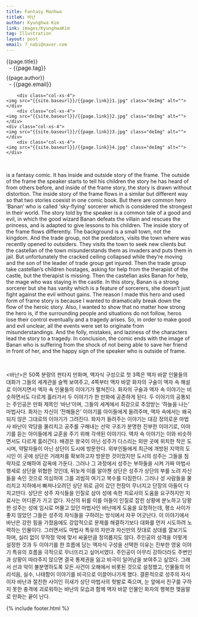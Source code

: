 ```yaml
---
title: Fantasy Manhwa
titleK: 바난
author: Kyunghwa Kim
link: images/KyunghwaKim
tag: Illustration
layout: post
email: 7_nabi@naver.com
---	
```


<div class="container">

<div class="deDep">
{{page.title}}<br>
<p style="font-size:15px; margin:0px; padding:0px 0px 0px 8px; margin:0px 0px 8px 0px;">- {{page.tag}}</p>
{{page.author}}<br>
<p style="font-size:15px; margin:0px; padding:0px 0px 0px 8px;">- {{page.email}}</p>
</div>


<div class="row" class="imgcolor">
	
		<div class="col-xs-4">
	<img src="{{site.baseurl}}/{{page.link}}1.jpg" class="deImg" alt=""></div>
		<div class="col-xs-4">
	<img src="{{site.baseurl}}/{{page.link}}2.jpg" class="deImg" alt=""></div>
	<div class="col-xs-4">
	<img src="{{site.baseurl}}/{{page.link}}3.jpg" class="deImg" alt=""></div>
		<div class="col-xs-4">
	<img src="{{site.baseurl}}/{{page.link}}4.jpg" class="deImg" alt=""></div>
	
</div>
<br>

<div class="det lato">



<Banan> is a fantasy comic. It has inside and outside story of the frame. The outside of the frame the speaker starts to tell his children the story he has heard of from others before, and inside of the frame story, the story is drawn without distortion. The inside story of the frame flows in a similar but different way so that two stories coexist in one comic book. But there are common hero ‘Banan’ who is called 'sky-flying' sorcerer which is considered the strongest in their world.
The story told by the speaker is a common tale of a good and evil, in which the good wizard Banan defeats the villain and rescues the princess, and is adapted to give lessons to his children. The inside story of the frame flows differently. The background is a small town, not the kingdom. And the trade group, not the predators, visits the town where was recently opened to outsiders. They visits the town to seek new clients but the castellan of the town misunderstands them as invaders and puts them in jail. But unfortunately the cracked ceiling collapsed while they’re moving and the son of the leader of trade group get injured. Then the trade group take castellan’s children hostages, asking for help from the therapist of the castle, but the therapist is missing. Then the castellan asks Banan for help, the mage who was staying in the castle.
In this story, Banan is a strong sorcerer but she has vanity which is a feature of sorcerers, she doesn’t just fight against the evil without gains. The reason I made this hero and used form of frame story is because I wanted to dramatically break down the flow of the heroic story. Also, I wanted to show that no matter how strong the hero is, if the surrounding people and situations do not follow, heros lose their control eventually and a tragedy arises. So, in order to make good and evil unclear, all the events were set to originate from misunderstandings. And the folly, mistakes, and laziness of the characters lead the story to a tragedy. In conclusion, the comic ends with the image of Banan who is suffering from the shock of not being able to save her friend in front of her, and the happy sign of the speaker who is outside of frame.



</div>

<br>

<div class="noto">

<바난>은 50쪽 분량의 판타지 만화며, 액자식 구성으로 첫 3쪽은 액자 바깥 인물들의 대화가 그들의 세계관을 슬쩍 보여주고, 4쪽부터 액자 바깥 화자의 구술이 액자 속 해설로 이어지면서 액자 속 인물들의 이야기가 펼쳐진다. 화자의 구술과 액자 속 이야기는 비슷하면서도 다르게 흘러가서 두 이야기가 한 만화에 공존하게 된다. 두 이야기의 공통되는 주인공은 만화 제목인 ‘바난’이며, 그들의 세계에서 최강으로 추앙받는 ‘하늘을 나는’ 마법사다. 화자는 자신이 ‘전해들은’ 이야기를 아이들에게 들려주며, 액자 속에서는 왜곡되지 않은 그대로의 이야기가 그려진다.
화자가 들려주는 이야기는 대강 정의로운 마법사 바난이 악당을 물리치고 공주를 구해내는 선악 구조가 분명한 진부한 이야기로, 이야기를 듣는 아이들에게 교훈을 주기 위해 각색된 이야기다. 액자 속 이야기는 이와 비슷하면서도 다르게 흘러간다. 배경은 왕국이 아닌 성주가 다스리는 외딴 곳에 위치한 작은 도시며, 약탈자들이 아닌 상단이 도시에 방문한다. 외부인들에게 최근에 개방된 지역의 도시인 이 곳에 상단은 거래처를 확보하고자 방문한 것이었지만 도시의 성주는 그들을 침략자로 오해하여 감옥에 가둔다. 그러나 그 과정에서 성주는 부하들을 시켜 가짜 마법사 행세로 상단을 위협한 것인데, 뒤늦게 이를 알아챈 상단은 성주가 상단의 부를 노려 자신들을 속인 것으로 의심하여 그를 괴씸히 여기고 복수를 다짐한다. 그러나 성 사람들을 물리치고 지하에서 빠져나오려던 상단 위로 금이 갔던 천장이 무너지고 단장의 아들이 다치고만다. 상단은 성주 자식들을 인질로 삼아 성에 속한 치료사의 도움을 요구하지만 치료사는 어디론가 가고 없다. 자신의 뒤를 이를 아들이 인질로 잡힌 상황에 분노하고 당황한 성주는 성에 임시로 머물고 있던 마법사인 바난에게 도움을 요청하는데, 평소 사이가 좋지 않았던 그들은 성주의 자식들을 구하려는 방식에서 자꾸 어긋난다. 
이 이야기에서 바난은 강한 힘을 가졌음에도 강압적으로 문제를 해결하기보다 대화를 먼저 시도하려 노력하는 인물이다. 그러면서도 마법사 특유의 자만과 자신만의 잣대로 상대를 깔보기도 하며, 실리 없이 무작정 악에 맞서 싸울만큼 정의롭지도 않다. 주인공의 성격을 이렇게 설정한 것과 두 이야기를 한 흐름에 담는 액자식 구성을 선택한 이유는 진부한 영웅 이야기 특유의 흐름을 극적으로 무너뜨리고 싶어서였다. 주인공이 아무리 강하더라도 주변인과 상황이 따라주지 않으면 결국 통제권을 잃고 비극이 일어남을 보여주고 싶었다. 그래서 선과 악이 불분명하도록 모든 사건이 오해에서 비롯된 것으로 설정했고, 인물들의 어리석음, 실수, 나태함이 이야기를 비극으로 이끌어나가게 했다. 결론적으로 성주의 자식이자 바난과 절친한 사이인 히새가 상단 마법사의 헛발로 죽으며, 눈 앞에서 친구를 구하지 못한 충격에 괴로워하는 바난의 모습과 함께 액자 바깥 인물인 화자의 행복한 맺음말로 만화는 끝이 난다. 


</div>
{% include footer.html %} 